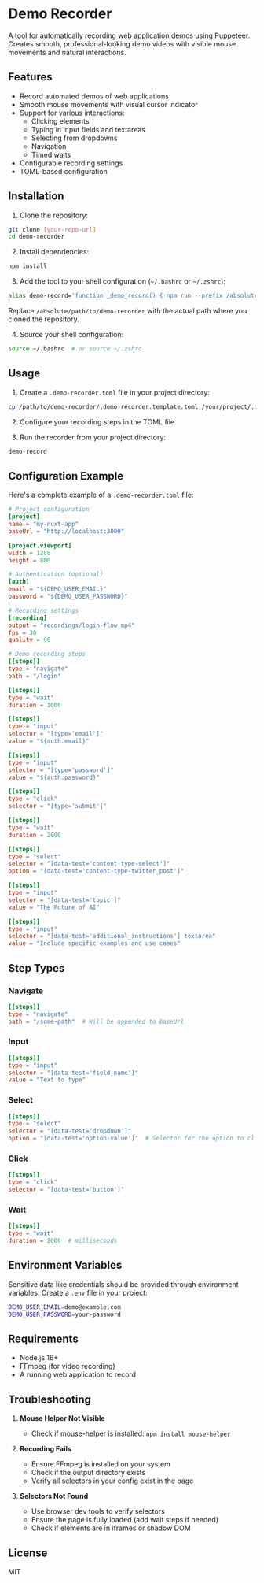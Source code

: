 # Demo Recorder

A tool for automatically recording web application demos using Puppeteer. Creates smooth, professional-looking demo videos with visible mouse movements and natural interactions.

## Features

- Record automated demos of web applications
- Smooth mouse movements with visual cursor indicator
- Support for various interactions:
  - Clicking elements
  - Typing in input fields and textareas
  - Selecting from dropdowns
  - Navigation
  - Timed waits
- Configurable recording settings
- TOML-based configuration

## Installation

1. Clone the repository:
```bash
git clone [your-repo-url]
cd demo-recorder
```

2. Install dependencies:
```bash
npm install
```

3. Add the tool to your shell configuration (`~/.bashrc` or `~/.zshrc`):
```bash
alias demo-record='function _demo_record() { npm run --prefix /absolute/path/to/demo-recorder start "$(pwd)"; }; _demo_record'
```

Replace `/absolute/path/to/demo-recorder` with the actual path where you cloned the repository.

4. Source your shell configuration:
```bash
source ~/.bashrc  # or source ~/.zshrc
```

## Usage

1. Create a `.demo-recorder.toml` file in your project directory:
```bash
cp /path/to/demo-recorder/.demo-recorder.template.toml /your/project/.demo-recorder.toml
```

2. Configure your recording steps in the TOML file

3. Run the recorder from your project directory:
```bash
demo-record
```

## Configuration Example

Here's a complete example of a `.demo-recorder.toml` file:

```toml
# Project configuration
[project]
name = "my-nuxt-app"
baseUrl = "http://localhost:3000"

[project.viewport]
width = 1280
height = 800

# Authentication (optional)
[auth]
email = "${DEMO_USER_EMAIL}"
password = "${DEMO_USER_PASSWORD}"

# Recording settings
[recording]
output = "recordings/login-flow.mp4"
fps = 30
quality = 90

# Demo recording steps
[[steps]]
type = "navigate"
path = "/login"

[[steps]]
type = "wait"
duration = 1000

[[steps]]
type = "input"
selector = "[type='email']"
value = "${auth.email}"

[[steps]]
type = "input"
selector = "[type='password']"
value = "${auth.password}"

[[steps]]
type = "click"
selector = "[type='submit']"

[[steps]]
type = "wait"
duration = 2000

[[steps]]
type = "select"
selector = "[data-test='content-type-select']"
option = "[data-test='content-type-twitter_post']"

[[steps]]
type = "input"
selector = "[data-test='topic']"
value = "The Future of AI"

[[steps]]
type = "input"
selector = "[data-test='additional_instructions'] textarea"
value = "Include specific examples and use cases"
```

## Step Types

### Navigate
```toml
[[steps]]
type = "navigate"
path = "/some-path"  # Will be appended to baseUrl
```

### Input
```toml
[[steps]]
type = "input"
selector = "[data-test='field-name']"
value = "Text to type"
```

### Select
```toml
[[steps]]
type = "select"
selector = "[data-test='dropdown']"
option = "[data-test='option-value']"  # Selector for the option to click
```

### Click
```toml
[[steps]]
type = "click"
selector = "[data-test='button']"
```

### Wait
```toml
[[steps]]
type = "wait"
duration = 2000  # milliseconds
```

## Environment Variables

Sensitive data like credentials should be provided through environment variables. Create a `.env` file in your project:

```bash
DEMO_USER_EMAIL=demo@example.com
DEMO_USER_PASSWORD=your-password
```

## Requirements

- Node.js 16+
- FFmpeg (for video recording)
- A running web application to record

## Troubleshooting

1. **Mouse Helper Not Visible**
   - Check if mouse-helper is installed: `npm install mouse-helper`

2. **Recording Fails**
   - Ensure FFmpeg is installed on your system
   - Check if the output directory exists
   - Verify all selectors in your config exist in the page

3. **Selectors Not Found**
   - Use browser dev tools to verify selectors
   - Ensure the page is fully loaded (add wait steps if needed)
   - Check if elements are in iframes or shadow DOM

## License

MIT